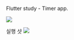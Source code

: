 Flutter study - Timer app.

<img src="https://user-images.githubusercontent.com/90739311/234783279-1845b3c3-ee3e-4a42-a427-abe60dba6613.png width=150"/>

실행 샷
<img src="file:///C:/Users/PC/Desktop/untitled.gif width=150"/>
